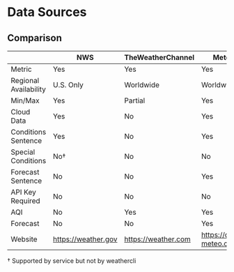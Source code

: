# Data Sources
## Comparison

|                       | NWS                 | TheWeatherChannel   | Meteo                   | OpenWeatherMap              |
|-----------------------|---------------------|---------------------|-------------------------|-----------------------------|
| Metric                | Yes                 | Yes                 | Yes                     | Yes                         |
| Regional Availability | U.S. Only           | Worldwide           | Worldwide               | Worldwide                   |
| Min/Max               | Yes                 | Partial             | Yes                     | Yes                         |
| Cloud Data            | Yes                 | No                  | Yes                     | Yes                         |
| Conditions Sentence   | Yes                 | No                  | Yes                     | Yes                         |
| Special Conditions    | No†                 | No                  | No                      | Partial†                    |
| Forecast Sentence     | No                  | No                  | Yes                     | Yes                         |
| API Key Required      | No                  | No                  | No                      | Yes                         |
| AQI                   | No                  | Yes                 | Yes                     | Yes                         |
| Forecast              | No                  | No                  | Yes                     | Yes                         |
| Website               | https://weather.gov | https://weather.com | https://open-meteo.com/ | https://openweathermap.org/ |

† Supported by service but not by weathercli
